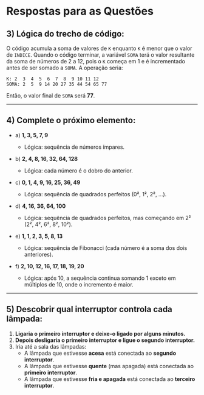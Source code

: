 
# Respostas para as Questões

## 3) Lógica do trecho de código:

O código acumula a soma de valores de `K` enquanto `K` é menor que o valor de `INDICE`. Quando o código terminar, a variável `SOMA` terá o valor resultante da soma de números de 2 a 12, pois o `K` começa em 1 e é incrementado antes de ser somado a `SOMA`. A operação seria:

```
K: 2  3  4  5  6  7  8  9 10 11 12
SOMA: 2  5  9 14 20 27 35 44 54 65 77
```

Então, o valor final de `SOMA` será **77**.

---

## 4) Complete o próximo elemento:

- a) **1, 3, 5, 7, 9**
  - Lógica: sequência de números ímpares.
  
- b) **2, 4, 8, 16, 32, 64, 128**
  - Lógica: cada número é o dobro do anterior.
  
- c) **0, 1, 4, 9, 16, 25, 36, 49**
  - Lógica: sequência de quadrados perfeitos (0², 1², 2², ...).
  
- d) **4, 16, 36, 64, 100**
  - Lógica: sequência de quadrados perfeitos, mas começando em 2² (2², 4², 6², 8², 10²).
  
- e) **1, 1, 2, 3, 5, 8, 13**
  - Lógica: sequência de Fibonacci (cada número é a soma dos dois anteriores).
  
- f) **2, 10, 12, 16, 17, 18, 19, 20**
  - Lógica: após 10, a sequência continua somando 1 exceto em múltiplos de 10, onde o incremento é maior.

---

## 5) Descobrir qual interruptor controla cada lâmpada:

1. **Ligaria o primeiro interruptor e deixe-o ligado por alguns minutos.**
2. **Depois desligaria o primeiro interruptor e ligue o segundo interruptor.**
3. Iria até a sala das lâmpadas:
   - A lâmpada que estivesse **acesa** está conectada ao **segundo interruptor**.
   - A lâmpada que estivesse **quente** (mas apagada) está conectada ao **primeiro interruptor**.
   - A lâmpada que estivesse **fria e apagada** está conectada ao **terceiro interruptor**.
